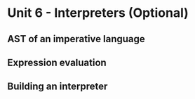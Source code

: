 # Unit 6 - Interpreters (Optional)


## AST of an imperative language

## Expression evaluation

## Building an interpreter
